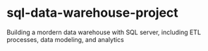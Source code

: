 # sql-data-warehouse-project
Building a mordern data warehouse with SQL server, including ETL processes, data modeling, and analytics
